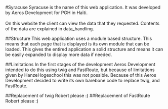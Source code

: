#Syracuse
Syracuse is the name of this web application. It was developed by Aeros Development for PGH in Haïti.<br><br>
On this website the client can view the data that they requested. Contents of the data are explained in data_handling.

##Structure
This web application uses a module based structure. This means that each page that is displayed is its own module that can be loaded.
This gives the entired application a solid structure and means it can be easily expanded to display more data if needed.

##Limitations
In the first stages of the development Aeros Development intended to do this using twig and FastRoute, but because of limitations given by HanzeHogeschool this was not possible.
Because of this Aeros Development decided to write its own barebone code to replace twig, and FastRoute.

##Replacement of twig
Robert please :)
##Replacement of FastRoute
Robert please :)
